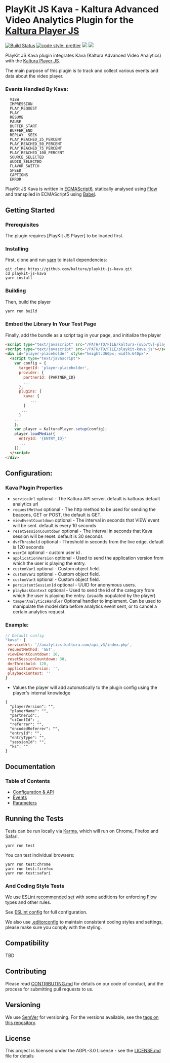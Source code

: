 # PlayKit JS Kava - Kaltura Advanced Video Analytics Plugin for the [Kaltura Player JS]

[![Build Status](https://travis-ci.org/kaltura/playkit-js-kava.svg?branch=master)](https://travis-ci.org/kaltura/playkit-js-kava)
[![code style: prettier](https://img.shields.io/badge/code_style-prettier-ff69b4.svg?style=flat-square)](https://github.com/prettier/prettier)
[![](https://img.shields.io/npm/v/@playkit-js/playkit-js-kava/latest.svg)](https://www.npmjs.com/package/@playkit-js/playkit-js-kava)
[![](https://img.shields.io/npm/v/@playkit-js/playkit-js-kava/canary.svg)](https://www.npmjs.com/package/@playkit-js/playkit-js-kava/v/canary)

PlayKit JS Kava plugin integrates Kava (Kaltura Advanced Video Analytics) with the [Kaltura Player JS].

The main purpose of this plugin is to track and collect various events and data about the video player.


### Events Handled By Kava:
```
  VIEW
  IMPRESSION
  PLAY_REQUEST
  PLAY
  RESUME
  PAUSE
  BUFFER_START
  BUFFER_END
  REPLAY  SEEK 
  PLAY_REACHED_25_PERCENT 
  PLAY_REACHED_50_PERCENT 
  PLAY_REACHED_75_PERCENT  
  PLAY_REACHED_100_PERCENT
  SOURCE_SELECTED
  AUDIO_SELECTED
  FLAVOR_SWITCH
  SPEED
  CAPTIONS
  ERROR
```  
PlayKit JS Kava is written in [ECMAScript6], statically analysed using [Flow] and transpiled in ECMAScript5 using [Babel].

[flow]: https://flow.org/
[ecmascript6]: https://github.com/ericdouglas/ES6-Learning#articles--tutorials
[babel]: https://babeljs.io

## Getting Started

### Prerequisites

The plugin requires [PlayKit JS Player] to be loaded first.

[kaltura player js]: https://github.com/kaltura/kaltura-player-js

### Installing

First, clone and run [yarn] to install dependencies:

[yarn]: https://yarnpkg.com/lang/en/

```
git clone https://github.com/kaltura/playkit-js-kava.git
cd playkit-js-kava
yarn install
```

### Building

Then, build the player

```javascript
yarn run build
```

### Embed the Library In Your Test Page

Finally, add the bundle as a script tag in your page, and initialize the player

```html
<script type="text/javascript" src="/PATH/TO/FILE/kaltura-{ovp/tv}-player.js"></script>
<script type="text/javascript" src="/PATH/TO/FILE/playkit-kava.js"></script>
<div id="player-placeholder" style="height:360px; width:640px">
  <script type="text/javascript">
    var config = {
      targetId: 'player-placeholder',
      provider: {
        partnerId: {PARTNER_ID}
        ...
      },
      plugins: {
        kava: {
           ...
        }
       ...
      }
    ...
    };
    var player = KalturaPlayer.setup(config);
    player.loadMedia({
      entryId: '{ENTRY_ID}'
      ...
    });
  </script>
</div>
```

## Configuration:

### Kava Plugin Properties

- `serviceUrl` optional -  The Kaltura API server. default is kalturas default analytics url
- `requestMethod`  optional - The http method to be used for sending the beacons, GET or POST, the default is GET.
- `viewEventCountdown` optional - The interval in seconds that VIEW event will be sent. default is every 10 seconds
- `resetSessionCountdown` optional - The interval in seconds that Kava session will be reset. default is 30 seconds
- `dvrThreshold` optional - Threshold in seconds from the live edge. default is 120 seconds
- `userId`  optional - custom user id .
- `applicationVersion` optional -  Used to send the application version from which the user is playing the entry.
- `customVar1` optional - Custom object field.
- `customVar2` optional -  Custom object field.
- `customVar3` optional -  Custom object field.
- `persistentSessionId` optional -  UUID for anonymous users.
- `playbackContext`  optional - Used to send the id of the category from which the user is playing the entry. (usually populated by the player)
- `tamperAnalyticsHandler`  Optional handler to implement. Can be used to manipulate the model data before analytics event sent, or to cancel a certain analytics request.


### Example:

```javascript
// Default config
"kava": {
 serviceUrl: '//analytics.kaltura.com/api_v3/index.php',
 requestMethod: 'GET',
 viewEventCountdown: 10,
 resetSessionCountdown: 30,
 dvrThreshold: 120,
 applicationVersion: '',
 playbackContext: ''
}
```


* Values the player will add automatically to the plugin config using the player's internal knowledge

```
{
  "playerVersion": "", 
  "playerName": "",
  "partnerId":,
  "uiConfId": ,
  "referrer": "",
  "encodedReferrer": "",
  "entryId": "",
  "entryType": "",
  "sessionId": "",
  "ks": ""
}
```

## Documentation

### Table of Contents

- [Configuration & API](docs/configuration-api.md)
- [Events](./docs/kava-events.md)
- [Parameters](./docs/kava-parameters.md)

## Running the Tests

Tests can be run locally via [Karma], which will run on Chrome, Firefox and Safari.

[karma]: https://karma-runner.github.io/1.0/index.html

```
yarn run test
```

You can test individual browsers:

```
yarn run test:chrome
yarn run test:firefox
yarn run test:safari
```

### And Coding Style Tests

We use ESLint [recommended set](http://eslint.org/docs/rules/) with some additions for enforcing [Flow] types and other rules.

See [ESLint config](.eslintrc.json) for full configuration.

We also use [.editorconfig](.editorconfig) to maintain consistent coding styles and settings, please make sure you comply with the styling.

## Compatibility

TBD

## Contributing

Please read [CONTRIBUTING.md](https://gist.github.com/PurpleBooth/b24679402957c63ec426) for details on our code of conduct, and the process for submitting pull requests to us.

## Versioning

We use [SemVer](http://semver.org/) for versioning. For the versions available, see the [tags on this repository](https://github.com/kaltura/playkit-js-kanalytics/tags).

## License

This project is licensed under the AGPL-3.0 License - see the [LICENSE.md](LICENSE.md) file for details
